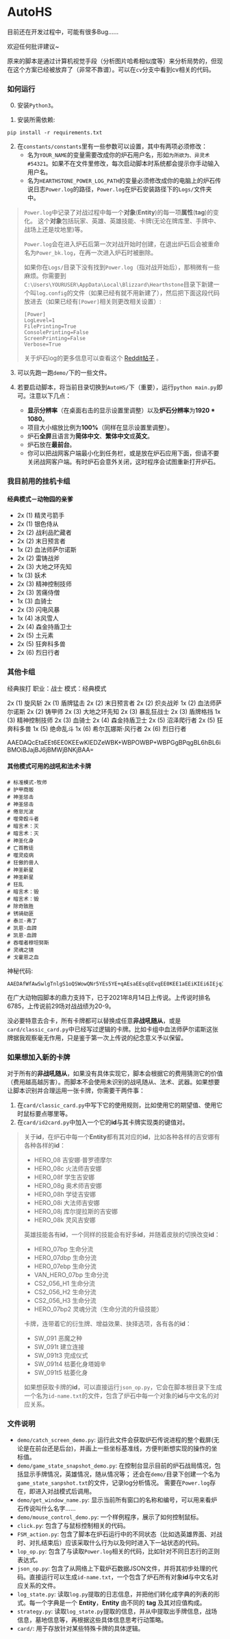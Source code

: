 # AutoHS
目前还在开发过程中，可能有很多Bug……

欢迎任何批评建议~

原来的脚本是通过计算机视觉手段（分析图片哈希相似度等）来分析局势的，但现在这个方案已经被放弃了（非常不靠谱）。可以在`cv`分支中看到cv相关的代码。

### 如何运行

0. 安装`Python3`。

1. 安装所需依赖:
```
pip install -r requirements.txt
```

2. 在`constants/constants`里有一些参数可以设置，其中有两项必须修改：
   - 名为`YOUR_NAME`的变量需要改成你的炉石用户名，形如`为所欲为、异灵术#54321`。如果不在文件里修改，每次启动脚本时系统都会提示你手动输入用户名。
   - 名为`HEARTHSTONE_POWER_LOG_PATH`的变量必须修改成你的电脑上的炉石传说日志`Power.log`的路径，`Power.log`在炉石安装路径下的`Logs/`文件夹中。

> `Power.log`中记录了对战过程中每一个**对象**(**Entity**)的每一项**属性**(**tag**)的变化。 这个**对象**包括玩家、英雄、英雄技能、卡牌(无论在牌库里、手牌中、战场上还是坟地里)等。
> 
> `Power.log`会在进入炉石后第一次对战开始时创建，在退出炉石后会被重命名为`Power_bk.log`，在再一次进入炉石时被删除。
> 
> 如果你在`Logs/`目录下没有找到`Power.log`（指对战开始后），那稍微有一些麻烦。你需要到`C:\Users\YOURUSER\AppData\Local\Blizzard\Hearthstone`目录下新建一个叫`log.config`的文件（如果已经有就不用新建了），然后把下面这段代码放进去（如果已经有`[Power]`相关则更改相关设置）:
> ```
> [Power]
> LogLevel=1
> FilePrinting=True
> ConsolePrinting=False
> ScreenPrinting=False
> Verbose=True
> ```
> 
> 关于炉石log的更多信息可以查看这个
> [Reddit帖子](https://www.reddit.com/r/hearthstone/comments/268fkk/simple_hearthstone_logging_see_your_complete_play/) 。

3. 可以先跑一跑`demo/`下的一些文件。

4. 若要启动脚本，将当前目录切换到`AutoHS/`下（重要），运行`python main.py`即可。注意以下几点：
   - **显示分辨率**（在桌面右击的显示设置里调整）以及**炉石分辨率**为**1920 * 1080**。
   - 项目大小缩放比例为**100%**（同样在显示设置里调整）。
   - 炉石**全屏**且语言为**简体中文**、**繁体中文**或**英文**。
   - 炉石放在**最前台**。 
   - 你可以把战网客户端最小化到任务栏，或是放在炉石应用下面，但请不要关闭战网客户端。有时炉石会意外关闭，这时程序会试图重新打开炉石。
   

### 我目前用的挂机卡组 
#### 经典模式－动物园的亲爹
- 2x (1) 精灵弓箭手
- 2x (1) 银色侍从
- 2x (2) 战利品贮藏者
- 2x (2) 末日预言者
- 1x (2) 血法师萨尔诺斯
- 2x (2) 雷铸战斧
- 2x (3) 大地之环先知
- 1x (3) 妖术
- 2x (3) 精神控制技师
- 2x (3) 苦痛侍僧
- 1x (3) 血骑士
- 2x (3) 闪电风暴
- 1x (4) 冰风雪人
- 2x (4) 森金持盾卫士
- 2x (5) 土元素
- 2x (5) 狂奔科多兽
- 2x (6) 烈日行者

### 其他卡组

经典挨打
职业：战士
模式：经典模式

2x (1) 旋风斩
2x (1) 盾牌猛击
2x (2) 末日预言者
2x (2) 炽炎战斧
1x (2) 血法师萨尔诺斯
2x (2) 铸甲师
2x (3) 大地之环先知
2x (3) 暴乱狂战士
2x (3) 盾牌格挡
1x (3) 精神控制技师
2x (3) 血骑士
2x (4) 森金持盾卫士
2x (5) 沼泽爬行者
2x (5) 狂奔科多兽
1x (5) 绝命乱斗
1x (6) 希尔瓦娜斯·风行者
2x (6) 烈日行者

AAEDAQcEtaEEt6EE0KEEwKIEDZeWBK+WBPOWBP+WBPGgBPqgBL6hBL6iBMOiBJajBJ6jBMWjBNKjBAA=

#### 其他模式可用的战吼和法术卡牌

    # 标准模式-牧师
    # 护甲商贩
    # 神圣惩击
    # 神圣惩击
    # 倦怠光波
    # 噬骨殴斗者
    # 暗言术：灭
    # 暗言术：灭
    # 神圣化身
    # 亡首教徒
    # 噬灵疫病
    # 狂傲的兽人
    # 神圣新星
    # 神圣新星
    # 狂乱
    # 暗言术：毁
    # 暗言术：毁
    # 除奇致胜
    # 锈骑劫匪
    # 泰兰·弗丁
    # 凯恩·血蹄
    # 凯恩·血蹄
    # 吞噬者穆坦努斯
    # 灵魂之镜
    # 戈霍恩之血

神秘代码:
```
AAEDAfWfAwSwlgTnlgS1oQSWowQNr5YEs5YE+qAEsaEEsqEEvqEE0KEE1aEEiKIEi6IEjqIExaME0qMEAA==
```

在广大动物园脚本的鼎力支持下，已于2021年8月14日上传说。上传说时排名6785，上传说前29场对战战绩为20-9。

没必要特意去合卡，所有卡牌都可以替换成任意**非战吼随从**，或是`card/classic_card.py`中已经写过逻辑的卡牌。比如卡组中血法师萨尔诺斯这张牌据我观察毫无作用，只是鉴于第一次上传说的纪念意义予以保留。


### 如果想加入新的卡牌
对于所有的**非战吼随从**，如果没有具体实现它，脚本会根据它的费用猜测它的价值（费用越高越厉害）。而脚本不会使用未识别的战吼随从、法术、武器。如果想要让脚本识别并合理运用一张卡牌，你需要干两件事：
1. 在`card/classic_card.py`中写下它的使用规则，比如使用它的期望值、使用它时鼠标要点哪里等。
2. 在`card/id2card.py`中加入一个它的**id**与其卡牌实现类的键值对。

> 关于**id**，在炉石中每一个**Entity**都有其对应的**id**，比如各种各样的吉安娜有各种各样的**id**：
> - HERO_08 吉安娜·普罗德摩尔
> - HERO_08c 火法师吉安娜
> - HERO_08f 学生吉安娜
> - HERO_08g 奥术师吉安娜
> - HERO_08h 学徒吉安娜
> - HERO_08i 大法师吉安娜
> - HERO_08j 库尔提拉斯的吉安娜
> - HERO_08k 灵风吉安娜
> 
> 英雄技能各有**id**，一个同样的技能会有好多**id**，并随着皮肤的切换改变**id**：
> - HERO_07bp 生命分流
> - HERO_07dbp 生命分流
> - HERO_07ebp 生命分流
> - VAN_HERO_07bp 生命分流
> - CS2_056_H1 生命分流
> - CS2_056_H2 生命分流
> - CS2_056_H3 生命分流
> - HERO_07bp2 灵魂分流（生命分流的升级技能）
> 
> 卡牌，连带着它的衍生牌、增益效果、抉择选项，各有各的**id**：
> - SW_091 恶魔之种
> - SW_091t 建立连接
> - SW_091t3 完成仪式
> - SW_091t4 枯萎化身塔姆辛
> - SW_091t5 枯萎化身
> 
> 如果想获取卡牌的**id**，可以直接运行`json_op.py`，它会在脚本根目录下生成一个名为`id-name.txt`的文件，包含了炉石中每一个对象的**id**与中文名的对应关系。

### 文件说明
- `demo/catch_screen_demo.py`: 运行此文件会获取炉石传说进程的整个截屏(无论是在前台还是后台)，并画上一些坐标基准线，方便判断想实现的操作的坐标值。
- `demo/game_state_snapshot_demo.py`: 在控制台显示目前的炉石战局情况，包括显示手牌情况，英雄情况，随从情况等； 还会在`demo/`目录下创建一个名为`game_state_sanpshot.txt`的文件，记录log分析情况。 需要在`Power.log`存在，即进入对战模式后调用。
- `demo/get_window_name.py`: 显示当前所有窗口的名称和编号，可以用来看炉石传说叫什么名字……
- `demo/mouse_control_demo.py`: 一个样例程序，展示了如何控制鼠标。
- `click.py`: 包含了与鼠标控制相关的代码。
- `FSM_action.py`: 包含了脚本在炉石运行中的不同状态（比如选英雄界面、对战时、对扎结束后）应该采取什么行为以及何时进入下一站状态的代码。
- `lop_op.py`: 包含了与读取`Power.log`相关的代码，比如针对不同日志行的正则表达式。
- `json_op.py`: 包含了从网络上下载炉石数据JSON文件，并将其初步处理的代码。直接运行可以生成`id-name.txt`，一个包含了炉石所有对象**id**与中文名对应关系的文件。  
- `log_state.py`: 读取`log.py`提取的日志信息，并把他们转化成字典的列表的形式。每一个字典是一个 **Entity**，**Entity** 由不同的 **tag** 及其对应值构成。
- `strategy.py`: 读取`log_state.py`提取的信息，并从中提取出手牌信息，战场信息，墓地信息等，再根据这些具体信息思考行动策略。
- `card/`: 用于存放针对某些特殊卡牌的具体逻辑。



[comment]: <> (### 关于控制鼠标)

[comment]: <> (原本想通过发送信号的方式在让炉石在后台也能接收到鼠标点击)

[comment]: <> (但是发现炉石应该是所谓的接受直接输入的进程，信号模拟它不会接收……)

[comment]: <> (所以只能使用很low的鼠标点击了)

[comment]: <> (也许能直接模拟网络发包？)


[comment]: <> (### 关于网络连接的观察)

[comment]: <> (一打开炉石就会建立两个TCP连接，这两个所有的数据都是加密的。像分解卡牌， 只有退出了某个卡牌的分解界面（就是可以撤销的界面）才会发包确认分解结果。)

[comment]: <> (实验下来感觉只有其中一条连接在真的交换数据。)

[comment]: <> (点击匹配会新建一个连接，这个连接是加密的。在匹配完成后连接就销毁。)

[comment]: <> (进入对战会又新建一个连接，这个是纯TCP没有加密，不过我仍然无法解析数据交换的格式……。)

[comment]: <> (任何一个操作都会触发数据传输（比如空中乱晃鼠标……），而如果什么都不做炉石也会每个5秒跟服务器互相ping一下，应该是在确认是否掉线)
